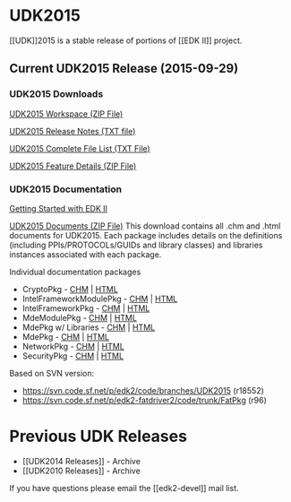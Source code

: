 # UDK2015

[[UDK]]2015 is a stable release of portions of [[EDK II]] project.

## Current UDK2015 Release (2015-09-29)

### UDK2015 Downloads

[UDK2015 Workspace (ZIP File)](https://github.com/tianocore/udk/releases/download/UDK2015/UDK2015.Complete.MyWorkSpace.zip)

[UDK2015 Release Notes (TXT file)](https://github.com/tianocore/udk/releases/download/UDK2015/UDK2015-ReleaseNotes-MyWorkSpace.txt)

[UDK2015 Complete File List (TXT File)](https://github.com/tianocore/udk/releases/download/UDK2015/UDK2015-Fileslist.txt)

[UDK2015 Feature Details (ZIP File)](https://github.com/tianocore/udk/releases/download/UDK2015/UDK2015.Notes.zip)

### UDK2015 Documentation

[Getting Started with EDK II](https://github.com/tianocore/tianocore.github.io/wiki/Getting-Started-with-EDK-II)

[UDK2015 Documents (ZIP File)](https://github.com/tianocore/udk/releases/download/UDK2015/UDK2015.Documents.zip)
This download contains all .chm and .html documents for UDK2015. Each package includes details on the definitions (including PPIs/PROTOCOLs/GUIDs and library classes) and libraries instances associated with each package.

Individual documentation packages
* CryptoPkg - [CHM](https://github.com/tianocore-docs/Docs/raw/master/UDK/UDK2015/CryptoPkg%20Document.chm) | [HTML](https://github.com/tianocore-docs/Docs/raw/master/UDK/UDK2015/CryptoPkg%20Document.zip)
* IntelFrameworkModulePkg - [CHM](https://github.com/tianocore-docs/Docs/raw/master/UDK/UDK2015/IntelFrameworkModulePkg%20Document.chm) | [HTML](https://github.com/tianocore-docs/Docs/raw/master/UDK/UDK2015/IntelFrameworkModulePkg%20Document.zip)
* IntelFrameworkPkg - [CHM](https://github.com/tianocore-docs/Docs/raw/master/UDK/UDK2015/IntelFrameworkPkg%20Document.chm) | [HTML](https://github.com/tianocore-docs/Docs/raw/master/UDK/UDK2015/IntelFrameworkPkg%20Document.zip)
* MdeModulePkg - [CHM](https://github.com/tianocore-docs/Docs/raw/master/UDK/UDK2015/MdeModulePkg%20Document.chm) | [HTML](https://github.com/tianocore-docs/Docs/raw/master/UDK/UDK2015/MdeModulePkg%20Document.zip)
* MdePkg w/ Libraries - [CHM](https://github.com/tianocore-docs/Docs/raw/master/UDK/UDK2015/MdePkg%20Document%20With%20Libraries.chm) | [HTML](https://github.com/tianocore-docs/Docs/raw/master/UDK/UDK2015/MdePkg%20Document%20With%20Libraries.zip)
* MdePkg - [CHM](https://github.com/tianocore-docs/Docs/raw/master/UDK/UDK2015/MdePkg%20Document.chm) | [HTML](https://github.com/tianocore-docs/Docs/raw/master/UDK/UDK2015/MdePkg%20Document.zip)
* NetworkPkg - [CHM](https://github.com/tianocore-docs/Docs/raw/master/UDK/UDK2015/NetworkPkg%20Document%20With%20Modules.chm) | [HTML](https://github.com/tianocore-docs/Docs/raw/master/UDK/UDK2015/NetworkPkg%20Document%20With%20Modules.zip)
* SecurityPkg - [CHM](https://github.com/tianocore-docs/Docs/raw/master/UDK/UDK2015/SecurityiPkg%20Document%20With%20Modules.chm) | [HTML](https://github.com/tianocore-docs/Docs/raw/master/UDK/UDK2015/SecurityiPkg%20Document%20With%20Modules.zip)

Based on SVN version:
* https://svn.code.sf.net/p/edk2/code/branches/UDK2015 (r18552)
* https://svn.code.sf.net/p/edk2-fatdriver2/code/trunk/FatPkg (r96)

# Previous UDK Releases

* [[UDK2014 Releases]] - Archive
* [[UDK2010 Releases]] - Archive

If you have questions please email the [[edk2-devel]] mail list.
